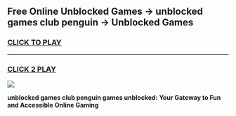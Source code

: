 
## Free Online Unblocked Games → unblocked games club penguin → Unblocked Games
<h3>
<a href="https://premium.freeplayer.one?title=unblocked_games_club_penguin&ref=21F">CLICK TO PLAY</a></h3>
<hr>

<h3>
<a href="https://premium.freeplayer.one?title=unblocked_games_club_penguin&ref=21F">CLICK 2 PLAY</a>
  
</h3>

<a href="https://premium.freeplayer.one?title=unblocked_games_club_penguin&ref=21F/"><img src="https://clearcache.store/games.png"></a>


**unblocked games club penguin games unblocked: Your Gateway to Fun and Accessible Online Gaming**
